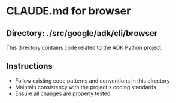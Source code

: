 # CLAUDE.md for browser

## Directory: ./src/google/adk/cli/browser

This directory contains code related to the ADK Python project.

## Instructions
- Follow existing code patterns and conventions in this directory
- Maintain consistency with the project's coding standards
- Ensure all changes are properly tested
